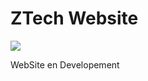 # ZTech Website

<img src="https://i.postimg.cc/bv2jKTzM/Adobe-Express-20231210-1925360-1.png">

WebSite en Developement

<p align="center">  
  <picture>
    <source media="(prefers-color-scheme: dark)" srcset="https://i.postimg.cc/KzPKjBNn/footer-Dark.png">
    <source media="(prefers-color-scheme: light)" srcset="https://i.postimg.cc/C5wRq5P9/footer-Light.png">
        </div>
       <svg class="squiggly-separator" width="671" height="11" viewBox="0 0 671 11" fill="none" xmlns="http://www.w3.org/2000/svg">
                        <path d="M1 5.50108C6.067 0.834078 11.133 0.834078 16.2 5.50108C21.267 10.1681 26.333 10.1681 31.4 5.50108C36.467 0.834078 41.533 0.834078 46.6 5.50108C51.667 10.1681 56.733 10.1681 61.8 5.50108C66.867 0.834078 71.933 0.834078 77 5.50108C82.067 10.1681 87.133 10.1681 92.2 5.50108C97.267 0.834078 102.333 0.834078 107.4 5.50108C112.467 10.1681 117.533 10.1681 122.6 5.50108C127.667 0.834078 132.733 0.834078 137.8 5.50108C142.867 10.1681 147.933 10.1681 153 5.50108C158.067 0.834078 163.133 0.833925 168.2 5.50093C173.267 10.1679 178.333 10.1679 183.4 5.50093C188.467 0.833925 193.533 0.833129 198.6 5.50013C203.667 10.1671 208.733 10.1671 213.8 5.50013C218.867 0.833129 223.933 0.832141 229 5.49914C234.067 10.1661 239.133 10.1661 244.2 5.49914C249.267 0.832141 254.333 0.83121 259.4 5.49821C264.467 10.1652 269.533 10.1652 274.6 5.49821C279.667 0.83121 284.733 0.830333 289.8 5.49733C294.867 10.1643 299.933 10.1643 305 5.49733C310.067 0.830333 315.133 0.829517 320.2 5.49652C325.267 10.1635 330.333 10.1635 335.4 5.49652C340.467 0.829517 345.533 0.828754 350.6 5.49575C355.667 10.1628 360.733 10.1628 365.8 5.49575C370.867 0.828754 375.933 0.827808 381 5.49481C386.067 10.1618 391.133 10.1618 396.2 5.49481C401.267 0.827808 406.333 0.826755 411.4 5.49375C416.467 10.1608 421.533 10.1608 426.6 5.49375C431.667 0.826755 436.733 0.825755 441.8 5.49276C446.867 10.1598 451.933 10.1598 457 5.49276C462.067 0.825755 467.133 0.824817 472.2 5.49182C477.267 10.1588 482.333 10.1588 487.4 5.49182C492.467 0.824817 497.533 0.824049 502.6 5.49105C507.667 10.158 512.733 10.158 517.8 5.49105C522.867 0.824049 527.933 0.823288 533 5.49029C538.067 10.1573 543.133 10.1573 548.2 5.49029C553.267 0.823288 558.333 0.822339 563.4 5.48934C568.467 10.1563 573.533 10.1563 578.6 5.48934C583.667 0.822339 588.733 0.821289 593.8 5.48829C598.867 10.1553 603.933 10.1553 609 5.48829C614.067 0.821289 619.133 0.820289 624.2 5.48729C629.267 10.1543 634.333 10.1543 639.4 5.48729C644.467 0.820289 649.533 0.819349 654.6 5.48635C659.667 10.1533 664.733 10.1533 669.8 5.48635" stroke="var(--md-ref-palette-primary80)" stroke-width="2" stroke-linecap="round"/>
 </svg>
  </svg>
  </picture>
</p>
